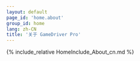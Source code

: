 ```yaml
---
layout: default
page_id: 'home.about'
group_id: home
lang: zh-CN
title: '关于 GameDriver Pro'
---
```

{% include_relative HomeInclude_About_cn.md %}
